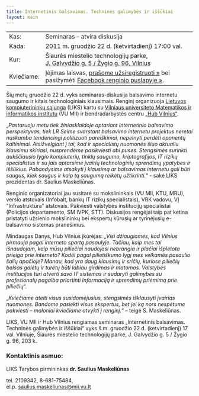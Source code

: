```yaml
---
title: Internetinis balsavimas. Techninės galimybės ir iššūkiai 
layout: main
---
```


<table class="dictionary"><tbody>
<tr><td>Kas:</td><td>Seminaras &ndash; atvira diskusija</td></tr>
<tr><td>Kada:</td><td>2011 m. gruodžio 22 d. (ketvirtadienį) 17:00 val.</td></tr>
<tr><td>Kur:</td><td>Šiaurės miestelio technologijų parke,<br>
                    <a href="http://maps.google.com/maps?f=q&source=embed&hl=en&geocode=&q=Galvyd%C5%BEio+g.+5,+Vilnius&aq=&sll=37.0625,-95.677068&sspn=31.701751,56.513672&ie=UTF8&hq=&hnear=5+J.+Galvyd%C5%BEio+gatv%C4%97,+%C5%BDirm%C5%ABnai,+Vilnius,+Vilniaus+Apskritis+08009,+Lithuania&z=14&ll=54.711076,25.294217">J. Galvydžio g. 5 / Žygio g. 96, Vilnius</a></td></tr>
<tr><td>Kviečiame:</td><td>Įėjimas laisvas, <a href="https://docs.google.com/spreadsheet/viewform?formkey=dHNrZUpoQTlWMDhqb0JUVVptbUhoWlE6MQ" class="important">prašome užsiregistruoti &raquo;</a>
bei pasižymėti <a href="https://www.facebook.com/events/230749130332297/">Facebook renginio puslapyje &raquo;</a>.</td></tr>
</tbody></table>

Šių metų gruodžio 22 d. vyks seminaras-diskusija balsavimo internetu saugumo ir kitais technologiniais klausimais. Renginį organizuoja [Lietuvos kompiuterininkų sąjunga](http://www.liks.lt/) (LIKS) kartu su [Vilniaus universiteto Matematikos ir informatikos institutu](http://www.mii.vu.lt/) (VU MII) ir bendradarbystės centru [„Hub Vilnius“](http://www.hubvilnius.lt/).

„<em>Pastaruoju metu tiek žiniasklaidoje aptariant internetinio balsavimo perspektyvas, tiek LR Seime svarstant balsavimo internetu projektus neretai nuskamba tendencingi politizuoti pareiškimai, nepelnyti perdėti oponentų kaltinimai. Atsižvelgiant į tai, kad ir specialistų nuomonės šiuo aktualiu klausimu skiriasi, nusprendėme pasikviesti abi puses. Stengsimės surinkti aukščiausio lygio kompiuterių, tinklų saugumo, kriptografijos, IT rizikų specialistus ir su jais aptarsime įvairių technologinių sprendimų ypatybes ir iššūkius. Pabandysime atsakyti į klausimą ar balsavimas internetu gali būti saugus, kiek saugus ir kaip tą saugumą reikėtų užtikrinti.</em>“ - sakė LIKS prezidentas dr. Saulius Maskeliūnas.

Renginio organizatoriai jau susitarė su mokslininkais (VU MII, KTU, MRU), verslo atstovais (Infobalt, bankų IT rizikų specialistais), VRK vadovu, VĮ "Infrastruktūra" atstovais. Pakviesti valstybės institucijų specialistai (Policijos departamento, SM IVPK, STT). Diskusijos rengėjai taip pat ketina pristatyti užsienio mokslininkų bei ekspertų kūrusių ar tyrinėjusių e-balsavimo sistemas pranešimus.

Mindaugas Danys, Hub Vilnius įkūrėjas: „<em>Visi džiaugiamės, kad Vilnius pirmauja pagal interneto spartą pasaulyje. Tačiau, kaip mes tai išnaudojam, kaip mūsų piliečiai naudojasi nebrangia ir plačiai išplėtota prieiga prie interneto? Kodėl pagal pilietiškumo lygį mes velkamės pasaulio šalių apačioje? Manau, kad yra daug klausimų ir sričių, kuriose piliečių balsas galėtų ir turėtų būti labiau girdimas ir matomas. Valstybės institucijos turi atverti savo IT sistemas ir sudaryti galimybes su profesionalų pagalba priartinti informaciją ir sprendimų priėmimą prie piliečių</em>“.

„<em>Kviečiame ateiti visus susidomėjusius, stengsimės išklausyti įvairias nuomones. Bandome pasiekti visus ekspertus, bet jei ką nors nespėtume pakviesti – maloniai kviečiame atvykti į renginį.</em>“ – teigė S. Maskeliūnas.

LIKS, VU MII ir Hub Vilnius rengiamas seminaras „Internetinis balsavimas. Techninės galimybės ir iššūkiai“ vyks š.m. gruodžio 22 d. (ketvirtadienį) 17 val. Vilniuje, Šiaurės miestelio technologijų parke, J. Galvydžio g. 5 / Žygio g. 96, 203 k.



### Kontaktinis asmuo:

LIKS Tarybos pirmininkas **dr. Saulius Maskeliūnas**

tel. 2109342, 8-681-75484,<br>
el.p. <saulius.maskeliunas@mii.vu.lt>

